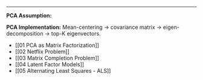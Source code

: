 ----
**PCA Assumption:**

**PCA Implementation:** 
	Mean-centering → covariance matrix → eigen-decomposition → top-K eigenvectors.



- [[01 PCA as Matrix Factorization]]
- [[02 Netflix Problem]]
- [[03 Matrix Completion Problem]]
- [[04 Latent Factor Models]]
- [[05 Alternating Least Squares - ALS]]